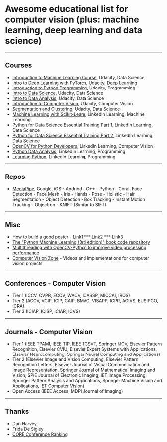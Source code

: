 # Awesome educational list for computer vision (plus: machine learning, deep learning and data science)

---

## Courses
- [Introduction to Machine Learning Course](https://www.udacity.com/course/intro-to-machine-learning--ud120), Udacity, Data Science
- [Intro to Deep Learning with PyTorch](https://www.udacity.com/course/deep-learning-pytorch--ud188), Udacity, Deep Learning
- [Introduction to Python Programming](https://www.udacity.com/course/introduction-to-python--ud1110), Udacity, Programming
- [Intro to Data Science](https://www.udacity.com/courses/ud359), Udacity, Data Science 
- [Intro to Data Analysis](https://www.udacity.com/courses/ud170), Udacity, Data Science
- [Introduction to Computer Vision](https://www.udacity.com/courses/ud810), Udacity, Computer Vision
- [Segmentation and Clustering](https://www.udacity.com/course/segmentation-and-clustering--ud981), Udacity, Data Science
- [Machine Learning with Scikit-Learn](https://www.linkedin.com/learning/machine-learning-with-scikit-learn), LinkedIn Learning, Machine Learning
- [Python for Data Science Essential Training Part 1](https://www.linkedin.com/learning/python-for-data-science-essential-training-part-1), LinkedIn Learning, Data Science 
- [Python for Data Science Essential Training Part 2](https://www.linkedin.com/learning/python-for-data-science-essential-training-part-2), LinkedIn Learning, Data Science
- [OpenCV for Python Developers](https://www.linkedin.com/learning/opencv-for-python-developers), LinkedIn Learning, Computer Vision
- [Python Data Analysis](https://www.linkedin.com/learning/python-data-analysis-2), LinkedIn Learning, Programming
- [Learning Python](https://www.linkedin.com/learning/learning-python), LinkedIn Learning, Programming

---

## Repos
- [MediaPipe](https://github.com/google/mediapipe), Google, iOS - Andriod - C++ - Python - Coral, Face Detection - Face Mesh - Iris - Hands - Pose - Holistic - Hair Segmentation - Object Detection - Box Tracking	- Instant Motion Tracking	- Objectron - KNIFT (Similar to SIFT) 
---

## Misc

- How to build a good poster - [Link1](https://urc.ucdavis.edu/sites/g/files/dgvnsk3561/files/local_resources/documents/pdf_documents/How_To_Make_an_Effective_Poster2.pdf) *** [Link2](https://www.animateyour.science/post/How-to-design-an-award-winning-conference-poster) *** [Link3](https://www.jamiebgall.co.uk/post/powerful-posters)
- [The "Python Machine Learning (3rd edition)" book code repository](https://github.com/rasbt/python-machine-learning-book-3rd-edition)
- [Multithreading with OpenCV-Python to improve video processing performance](https://nrsyed.com/2018/07/05/multithreading-with-opencv-python-to-improve-video-processing-performance/)
- [Computer Vision Zone](https://www.computervision.zone/) - Videos and implementations for computer vision projects

---

## Conferences - Computer Vision
- Tier 1 (ICCV, CVPR, ECCV, WACV, ICASSP, MICCAI, IROS)
- Tier 2 (ACCV, VCIP, ICIP, CAIP, BMVC, VISAPP, ICPR, ACIVS, EUSIPCO, ICRA)
- Tier 3 (ICIAP, ICISP, ICIAR, ICVS)

---

## Journals - Computer Vision
- Tier 1 (IEEE TPAMI, IEEE TIP, IEEE TCSVT, Springer IJCV, Elsevier Pattern Recognition, Elsevier CVIU, Elsevier Expert Systems with Applications, Elsevier Neurocomputing, Springer Neural Computing and Applications)
- Tier 2 (Elsevier Image and Vision Computing, Elsevier Pattern Recognition Letters, Elsevier Journal of Visual Communication and Image Representation, Springer Journal of Mathematical Imaging and Vision, SPIE Journal of Electronic Imaging, IET Image Processing, Springer Pattern Analysis and Applications, Springer Machine Vision and Applications, IET Computer Vision)
- Open Access (IEEE Access, MDPI Journal of Imaging)

---

## Thanks
- Dan Harvey
- Frida De Sigley
- [CORE Conference Ranking](http://portal.core.edu.au/conf-ranks/)
